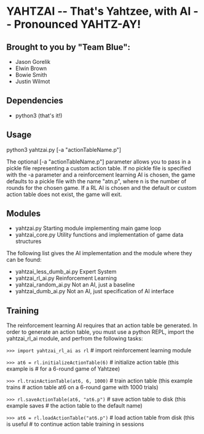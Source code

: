 # YAHTZAI -- That's Yahtzee, with AI -- Pronounced YAHTZ-AY!

## Brought to you by "Team Blue":
- Jason Gorelik
- Elwin Brown
- Bowie Smith
- Justin Wilmot

## Dependencies
- python3 (that's it!)

## Usage
python3 yahtzai.py [-a "actionTableName.p"]

The optional [-a "actionTableName.p"] parameter allows you to pass in a pickle
file representing a custom action table.
If no pickle file is specified with the -a parameter and a reinforcement learning
AI is chosen, the game defaults to a pickle file with the name "atn.p", where n
is the number of rounds for the chosen game.
If a RL AI is chosen and the default or custom action table does not exist, the
game will exit.

## Modules
- yahtzai.py                    Starting module implementing main game loop
- yahtzai\_core.py              Utility functions and implementation of game data structures

The following list gives the AI implementation and the module where they can be found:
- yahtzai\_less\_dumb\_ai.py    Expert System
- yahtzai\_rl\_ai.py            Reinforcement Learning
- yahtzai\_random\_ai.py        Not an AI, just a baseline
- yahtzai\_dumb\_ai.py          Not an AI, just specification of AI interface

## Training
The reinforcement learning AI requires that an action table be generated. In order
to generate an action table, you must use a python REPL, import the yahtzai\_rl\_ai
module, and perfrom the following tasks:

`>>> import yahtzai_rl_ai as rl`        # import reinforcement learning module

`>>> at6 = rl.initializeActionTable(6)` # initialize action table (this example is
                                        # for a 6-round game of Yahtzee)

`>>> rl.trainActionTable(at6, 6, 1000)` # train action table (this example trains
                                        # action table at6 on a 6-round game with 1000 trials)

`>>> rl.saveActionTable(at6, "at6.p")`  # save action table to disk (this example saves
                                        # the action table to the default name)

`>>> at6 = rl.loadActionTable("at6.p")` # load action table from disk (this is useful
                                        # to continue action table training in sessions
